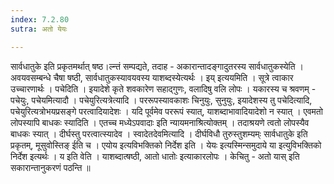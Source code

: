 ```yaml
---
index: 7.2.80
sutra: अतो येयः

---
```

  सार्वधातुके इति प्रकृतमर्थात् षष्ठ।ल्न्तं सम्पद्यते, तदाह  -  अकारान्तादङ्गादुतरस्य सार्वधातुकस्येति । अवयवसम्बन्धे चैषा षष्ठी, सार्वधातुकस्यावयवस्य याशब्दस्येत्यर्थः । इय् इत्ययमिति । सूत्रे त्वाकार उच्चारणार्थः । पचेदिति । इयादेशे कृते शवकारेण सहाद्गुणः, वलादिषु वलि लोपः ।  यकारस्य च श्रवणम् - पचेयुः, पचेयमित्यादौ । पचेयुरित्यत्रेत्यादि । पररूपस्यावकाशः चिनुयुः, सुनुयुः, इयादेशस्य तु पचेदित्यादि, पचेयुरित्यत्रोभयप्रसङ्गे परत्वादियादेशः । यदि पूर्वमेव पररूपं स्यात्, याशब्दाभावादियादेशो न स्यात् । एवमतो लोपस्यापि बाधकः स्यादिति । एतच्च मध्येऽपवादाः इति न्यायमनाश्रित्योक्तम् । तदाश्रयणे त्वतो लोपस्यैव बाधकः स्यात् । दीर्घस्तु परत्वात्स्यादेव । स्वादेतदेवमित्यादि । दीर्घविधौ तुरुस्तुशम्यम्ः सार्वधातुके इति प्रकृतम्, मूसुवोस्तिङ् ईति च ।  एयोय इत्यविभक्तिको निर्देश इति । येयः इत्यस्मिन्समुदाये या इत्युविभक्तिको निर्देश इत्यर्थः । य इति वेति । याशब्दात्षष्ठी, आतो धातोः इत्याकारलोपः ।  केचितु  -  अतो यास् इति सकारान्तानुकरणं पठन्ति ॥